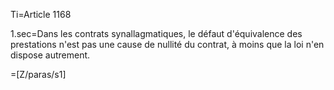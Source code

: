 Ti=Article 1168

1.sec=Dans les contrats synallagmatiques, le défaut d'équivalence des prestations n'est pas une cause de nullité du contrat, à moins que la loi n'en dispose autrement.

=[Z/paras/s1]
